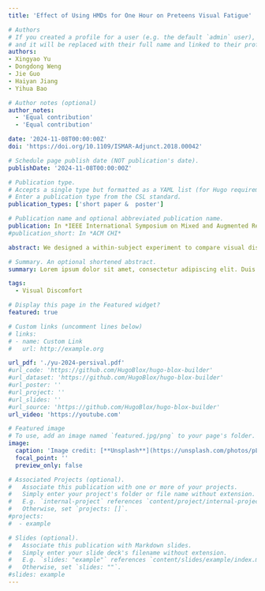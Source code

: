 ```yaml
---
title: 'Effect of Using HMDs for One Hour on Preteens Visual Fatigue'

# Authors
# If you created a profile for a user (e.g. the default `admin` user), write the username (folder name) here
# and it will be replaced with their full name and linked to their profile.
authors:
- Xingyao Yu
- Dongdong Weng
- Jie Guo
- Haiyan Jiang
- Yihua Bao

# Author notes (optional)
author_notes:
  - 'Equal contribution'
  - 'Equal contribution'

date: '2024-11-08T00:00:00Z'
doi: 'https://doi.org/10.1109/ISMAR-Adjunct.2018.00042'

# Schedule page publish date (NOT publication's date).
publishDate: '2024-11-08T00:00:00Z'

# Publication type.
# Accepts a single type but formatted as a YAML list (for Hugo requirements).
# Enter a publication type from the CSL standard.
publication_types: ['short paper &  poster']

# Publication name and optional abbreviated publication name.
publication: In *IEEE International Symposium on Mixed and Augmented Reality Adjunct*
#publication_short: In *ACM CHI*

abstract: We designed a within-subject experiment to compare visual discomfort to preteen users caused by using head-mounted displays (HMD) and tablet computers for an hour. 18 participants younger than 13 years old were recruited to fulfill a series of similar painting tasks under both display conditions. Visual fatigue was measured with visual analog scale before and after experiment and during the break of experiment. The results indicated that HMD had a trend to bring higher visual fatigue than tablet computer during the exposure of 1 hour. Although the symptoms of visual discomfort disappeared after resting, there is need for preteen-specific head-mounted displays.

# Summary. An optional shortened abstract.
summary: Lorem ipsum dolor sit amet, consectetur adipiscing elit. Duis posuere tellus ac convallis placerat. Proin tincidunt magna sed ex sollicitudin condimentum.

tags:
  - Visual Discomfort

# Display this page in the Featured widget?
featured: true

# Custom links (uncomment lines below)
# links:
# - name: Custom Link
#   url: http://example.org

url_pdf: './yu-2024-persival.pdf'
#url_code: 'https://github.com/HugoBlox/hugo-blox-builder'
#url_dataset: 'https://github.com/HugoBlox/hugo-blox-builder'
#url_poster: ''
#url_project: ''
#url_slides: ''
#url_source: 'https://github.com/HugoBlox/hugo-blox-builder'
url_video: 'https://youtube.com'

# Featured image
# To use, add an image named `featured.jpg/png` to your page's folder.
image:
  caption: 'Image credit: [**Unsplash**](https://unsplash.com/photos/pLCdAaMFLTE)'
  focal_point: ''
  preview_only: false

# Associated Projects (optional).
#   Associate this publication with one or more of your projects.
#   Simply enter your project's folder or file name without extension.
#   E.g. `internal-project` references `content/project/internal-project/index.md`.
#   Otherwise, set `projects: []`.
#projects:
#  - example

# Slides (optional).
#   Associate this publication with Markdown slides.
#   Simply enter your slide deck's filename without extension.
#   E.g. `slides: "example"` references `content/slides/example/index.md`.
#   Otherwise, set `slides: ""`.
#slides: example
---
```


<!-- {{% callout note %}}
Click the _Cite_ button above to demo the feature to enable visitors to import publication metadata into their reference management software.
{{% /callout %}}

{{% callout note %}}
Create your slides in Markdown - click the _Slides_ button to check out the example.
{{% /callout %}}

Add the publication's **full text** or **supplementary notes** here. You can use rich formatting such as including [code, math, and images](https://docs.hugoblox.com/content/writing-markdown-latex/). -->
